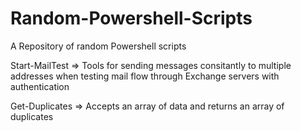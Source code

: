 # Random-Powershell-Scripts
A Repository of random Powershell scripts

Start-MailTest => 
	Tools for sending messages consitantly to multiple addresses when testing mail flow through Exchange servers with authentication

Get-Duplicates =>
	Accepts an array of data and returns an array of duplicates
